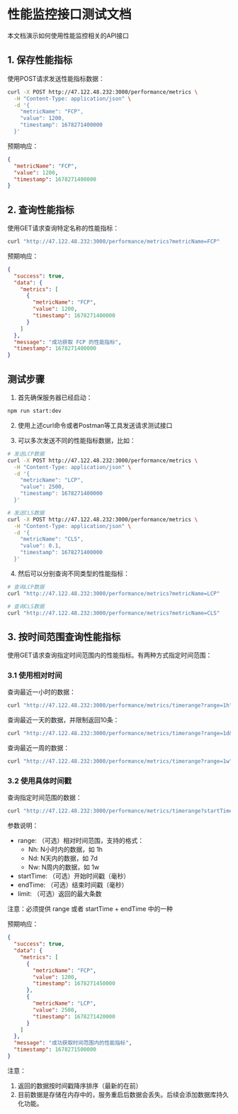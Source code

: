 # 性能监控接口测试文档

本文档演示如何使用性能监控相关的API接口

## 1. 保存性能指标

使用POST请求发送性能指标数据：

```bash
curl -X POST http://47.122.48.232:3000/performance/metrics \
  -H "Content-Type: application/json" \
  -d '{
    "metricName": "FCP",
    "value": 1200,
    "timestamp": 1678271400000
  }'
```

预期响应：

```json
{
  "metricName": "FCP",
  "value": 1200,
  "timestamp": 1678271400000
}
```

## 2. 查询性能指标

使用GET请求查询特定名称的性能指标：

```bash
curl "http://47.122.48.232:3000/performance/metrics?metricName=FCP"
```

预期响应：

```json
{
  "success": true,
  "data": {
    "metrics": [
      {
        "metricName": "FCP",
        "value": 1200,
        "timestamp": 1678271400000
      }
    ]
  },
  "message": "成功获取 FCP 的性能指标",
  "timestamp": 1678271400000
}
```

## 测试步骤

1. 首先确保服务器已经启动：

```bash
npm run start:dev
```

2. 使用上述curl命令或者Postman等工具发送请求测试接口

3. 可以多次发送不同的性能指标数据，比如：

```bash
# 发送LCP数据
curl -X POST http://47.122.48.232:3000/performance/metrics \
  -H "Content-Type: application/json" \
  -d '{
    "metricName": "LCP",
    "value": 2500,
    "timestamp": 1678271400000
  }'

# 发送CLS数据
curl -X POST http://47.122.48.232:3000/performance/metrics \
  -H "Content-Type: application/json" \
  -d '{
    "metricName": "CLS",
    "value": 0.1,
    "timestamp": 1678271400000
  }'
```

4. 然后可以分别查询不同类型的性能指标：

```bash
# 查询LCP数据
curl "http://47.122.48.232:3000/performance/metrics?metricName=LCP"

# 查询CLS数据
curl "http://47.122.48.232:3000/performance/metrics?metricName=CLS"
```

## 3. 按时间范围查询性能指标

使用GET请求查询指定时间范围内的性能指标。有两种方式指定时间范围：

### 3.1 使用相对时间

查询最近一小时的数据：

```bash
curl "http://47.122.48.232:3000/performance/metrics/timerange?range=1h"
```

查询最近一天的数据，并限制返回10条：

```bash
curl "http://47.122.48.232:3000/performance/metrics/timerange?range=1d&limit=10"
```

查询最近一周的数据：

```bash
curl "http://47.122.48.232:3000/performance/metrics/timerange?range=1w"
```

### 3.2 使用具体时间戳

查询指定时间范围的数据：

```bash
curl "http://47.122.48.232:3000/performance/metrics/timerange?startTime=1678271400000&endTime=1678271500000&limit=10"
```

参数说明：

- range: （可选）相对时间范围，支持的格式：
  - Nh: N小时内的数据，如 1h
  - Nd: N天内的数据，如 7d
  - Nw: N周内的数据，如 1w
- startTime: （可选）开始时间戳（毫秒）
- endTime: （可选）结束时间戳（毫秒）
- limit: （可选）返回的最大条数

注意：必须提供 range 或者 startTime + endTime 中的一种

预期响应：

```json
{
  "success": true,
  "data": {
    "metrics": [
      {
        "metricName": "FCP",
        "value": 1200,
        "timestamp": 1678271450000
      },
      {
        "metricName": "LCP",
        "value": 2500,
        "timestamp": 1678271420000
      }
    ]
  },
  "message": "成功获取时间范围内的性能指标",
  "timestamp": 1678271500000
}
```

注意：

1. 返回的数据按时间戳降序排序（最新的在前）
2. 目前数据是存储在内存中的，服务重启后数据会丢失。后续会添加数据库持久化功能。
